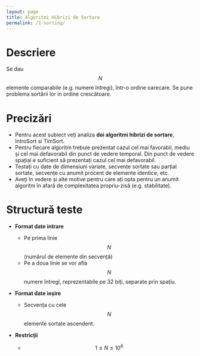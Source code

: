 ```yaml
---
layout: page
title: Algoritmi Hibrizi de Sortare
permalink: /1-sorting/
---
```


# Descriere

Se dau $$N$$ elemente comparabile (e.g. numere întregi), într-o ordine oarecare. Se pune problema
sortării lor in ordine crescătoare.

# Precizări

- Pentru acest subiect veți analiza **doi algoritmi hibrizi de sortare**, IntroSort si TimSort.
- Pentru fiecare algoritm trebuie prezentat cazul cel mai favorabil, mediu și cel mai defavorabil
  din punct de vedere temporal. Din punct de vedere spațial e suficient să prezentați cazul cel
  mai defavorabil. 
- Testați cu date de dimensiuni variate, secvențe sortate sau parțial sortate, secvențe cu anumit procent de 
elemente identice, etc.
- Aveți în vedere și alte motive pentru care ați opta pentru un anumit algoritm în afară de
  complexitatea propriu-zisă (e.g. stabilitate).

# Structură teste

- **Format date intrare**
  - Pe prima linie $$N$$ (numărul de elemente din secvență)
  - Pe a doua linie se vor afla $$N$$ numere întregi, reprezentabile pe 32 biți, separate prin spațiu. 

- **Format date ieșire**
  - Secvența cu cele $$N$$ elemente sortate ascendent.  
  
- **Restricții**
  - $$ 1 \leq N \leq 10^6 $$
